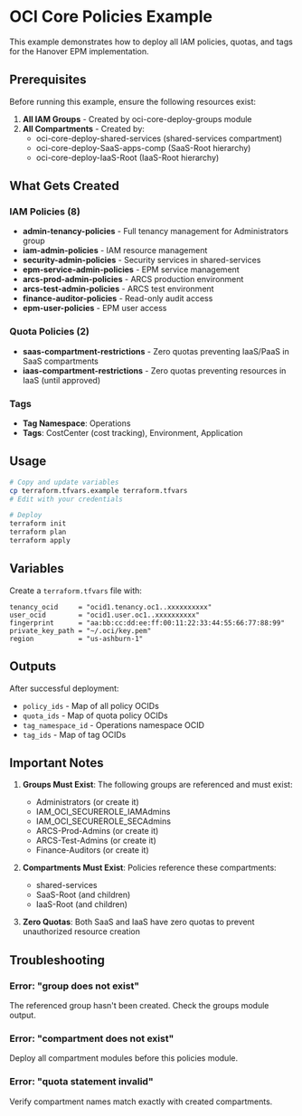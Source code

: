 # OCI Core Policies Example

This example demonstrates how to deploy all IAM policies, quotas, and tags for the Hanover EPM implementation.

## Prerequisites

Before running this example, ensure the following resources exist:
1. **All IAM Groups** - Created by oci-core-deploy-groups module
2. **All Compartments** - Created by:
   - oci-core-deploy-shared-services (shared-services compartment)
   - oci-core-deploy-SaaS-apps-comp (SaaS-Root hierarchy)
   - oci-core-deploy-IaaS-Root (IaaS-Root hierarchy)

## What Gets Created

### IAM Policies (8)
- **admin-tenancy-policies** - Full tenancy management for Administrators group
- **iam-admin-policies** - IAM resource management
- **security-admin-policies** - Security services in shared-services
- **epm-service-admin-policies** - EPM service management
- **arcs-prod-admin-policies** - ARCS production environment
- **arcs-test-admin-policies** - ARCS test environment
- **finance-auditor-policies** - Read-only audit access
- **epm-user-policies** - EPM user access

### Quota Policies (2)
- **saas-compartment-restrictions** - Zero quotas preventing IaaS/PaaS in SaaS compartments
- **iaas-compartment-restrictions** - Zero quotas preventing resources in IaaS (until approved)

### Tags
- **Tag Namespace**: Operations
- **Tags**: CostCenter (cost tracking), Environment, Application

## Usage

```bash
# Copy and update variables
cp terraform.tfvars.example terraform.tfvars
# Edit with your credentials

# Deploy
terraform init
terraform plan
terraform apply
```

## Variables

Create a `terraform.tfvars` file with:
```hcl
tenancy_ocid     = "ocid1.tenancy.oc1..xxxxxxxxxx"
user_ocid        = "ocid1.user.oc1..xxxxxxxxxx"
fingerprint      = "aa:bb:cc:dd:ee:ff:00:11:22:33:44:55:66:77:88:99"
private_key_path = "~/.oci/key.pem"
region           = "us-ashburn-1"
```

## Outputs

After successful deployment:
- `policy_ids` - Map of all policy OCIDs
- `quota_ids` - Map of quota policy OCIDs
- `tag_namespace_id` - Operations namespace OCID
- `tag_ids` - Map of tag OCIDs

## Important Notes

1. **Groups Must Exist**: The following groups are referenced and must exist:
   - Administrators (or create it)
   - IAM_OCI_SECUREROLE_IAMAdmins
   - IAM_OCI_SECUREROLE_SECAdmins
   - ARCS-Prod-Admins (or create it)
   - ARCS-Test-Admins (or create it)
   - Finance-Auditors (or create it)

2. **Compartments Must Exist**: Policies reference these compartments:
   - shared-services
   - SaaS-Root (and children)
   - IaaS-Root (and children)

3. **Zero Quotas**: Both SaaS and IaaS have zero quotas to prevent unauthorized resource creation

## Troubleshooting

### Error: "group does not exist"
The referenced group hasn't been created. Check the groups module output.

### Error: "compartment does not exist"
Deploy all compartment modules before this policies module.

### Error: "quota statement invalid"
Verify compartment names match exactly with created compartments.

